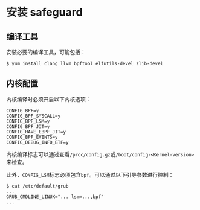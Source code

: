 # 安装 safeguard

## 编译工具

安装必要的编译工具，可能包括：
```
$ yum install clang llvm bpftool elfutils-devel zlib-devel 
```

## 内核配置

内核编译时必须开启以下内核选项：

```shell
CONFIG_BPF=y
CONFIG_BPF_SYSCALL=y
CONFIG_BPF_LSM=y
CONFIG_BPF_JIT=y
CONFIG_HAVE_EBPF_JIT=y
CONFIG_BPF_EVENTS=y
CONFIG_DEBUG_INFO_BTF=y
```

内核编译标志可以通过查看`/proc/config.gz`或`/boot/config-<Kernel-version>` 来检查。

此外，`CONFIG_LSM`标志必须包含`bpf`。可以通过以下引导参数进行控制：

```shell
$ cat /etc/default/grub
...
GRUB_CMDLINE_LINUX="... lsm=...,bpf"
...
```
